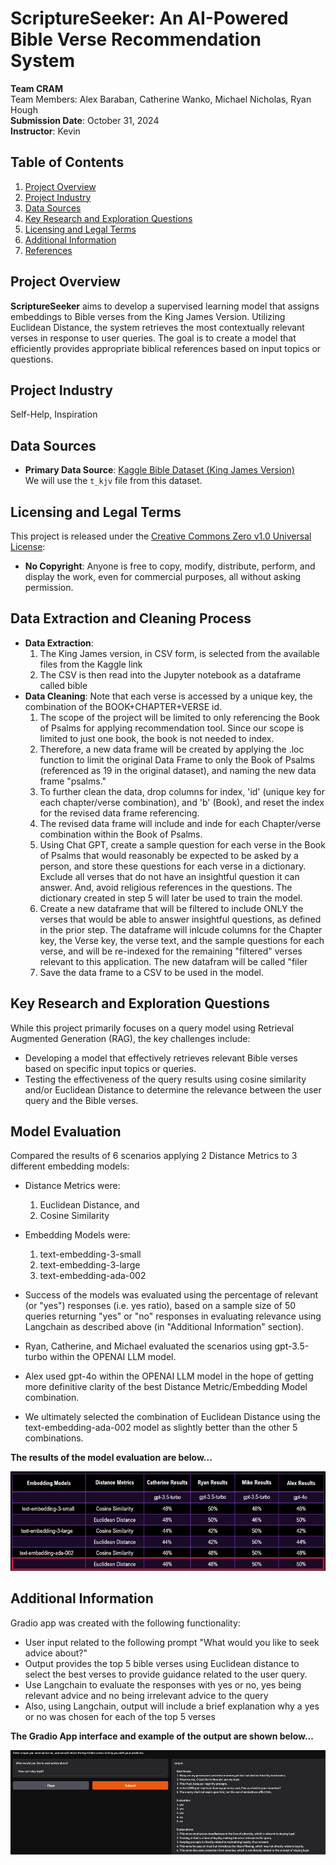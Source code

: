 # ScriptureSeeker: An AI-Powered Bible Verse Recommendation System

**Team CRAM**  
Team Members: Alex Baraban, Catherine Wanko, Michael Nicholas, Ryan Hough  
**Submission Date**: October 31, 2024  
**Instructor**: Kevin  

## Table of Contents

1. [Project Overview](#project-overview)
2. [Project Industry](#project-industry)
3. [Data Sources](#data-sources)
4. [Key Research and Exploration Questions](#key-research-and-exploration-questions)
5. [Licensing and Legal Terms](#licensing-and-legal-terms)
6. [Additional Information](#additional-information)
7. [References](#references)

## Project Overview

**ScriptureSeeker** aims to develop a supervised learning model that assigns embeddings to Bible verses from the King James Version. Utilizing Euclidean Distance, the system retrieves the most contextually relevant verses in response to user queries. The goal is to create a model that efficiently provides appropriate biblical references based on input topics or questions.

## Project Industry

Self-Help, Inspiration

## Data Sources

- **Primary Data Source**: [Kaggle Bible Dataset (King James Version)](https://www.kaggle.com/datasets/oswinrh/bible)  
  We will use the `t_kjv` file from this dataset.

## Licensing and Legal Terms

This project is released under the [Creative Commons Zero v1.0 Universal License](https://creativecommons.org/publicdomain/zero/1.0/legalcode.en#copyright):

- **No Copyright**: Anyone is free to copy, modify, distribute, perform, and display the work, even for commercial purposes, all without asking permission.

## Data Extraction and Cleaning Process

- **Data Extraction**: 
    1. The King James version, in CSV form, is selected from the available files from the Kaggle link
    2. The CSV is then read into the Jupyter notebook as a dataframe called bible
- **Data Cleaning**: Note that each verse is accessed by a unique key, the combination of the BOOK+CHAPTER+VERSE id. 
    1. The scope of the project will be limited to only referencing the Book of Psalms for applying recommendation tool. Since our scope is limited to just one book, the book is not needed to index.
    2. Therefore, a new data frame will be created by applying the .loc function to limit the original Data Frame to only the Book of Psalms (referenced as 19 in the original dataset), and naming the new data frame "psalms."
    3. To further clean the data, drop columns for index, 'id' (unique key for each chapter/verse combination), and 'b' (Book), and reset the index for the revised data frame referencing.
    4. The revised data frame will include and inde for each Chapter/verse combination within the Book of Psalms.
    5. Using Chat GPT, create a sample question for each verse in the Book of Psalms that would reasonably be expected to be asked by a person, and store these questions for each verse in a dictionary.  Exclude all verses that do not have an insightful question it can answer.  And, avoid religious references in the questions.  The dictionary created in step 5 will later be used to train the model. 
    6. Create a new dataframe that will be filtered to include ONLY the verses that would be able to answer insightful questions, as defined in the prior step.  The dataframe will inlcude columns for the Chapter key, the Verse key, the verse text, and the sample questions for each verse, and will be re-indexed for the remaining "filtered" verses relevant to this application.  The new datafram will be called "filer
    7. Save the data frame to a CSV to be used in the model.

## Key Research and Exploration Questions

While this project primarily focuses on a query model using Retrieval Augmented Generation (RAG), the key challenges include:

- Developing a model that effectively retrieves relevant Bible verses based on specific input topics or queries.
- Testing the effectiveness of the query results using cosine similarity and/or Euclidean Distance to determine the relevance between the user query and the Bible verses.

## Model Evaluation

Compared the results of 6 scenarios applying 2 Distance Metrics to 3 different embedding models:

- Distance Metrics were: 
    1. Euclidean Distance, and 
    2. Cosine Similarity
- Embedding Models were:
    1. text-embedding-3-small
    2. text-embedding-3-large
    3. text-embedding-ada-002

- Success of the models was evaluated using the percentage of relevant (or "yes") responses (i.e. yes ratio), based on a sample size of 50 queries returning "yes" or "no" responses in evaluating relevance using Langchain as described above (in "Additional Information" section).
- Ryan, Catherine, and Michael evaluated the scenarios using gpt-3.5-turbo within the OPENAI LLM model.
- Alex used gpt-4o within the OPENAI LLM model in the hope of getting more definitive clarity of the best Distance Metric/Embedding Model combination.
- We ultimately selected the combination of Euclidean Distance using the text-embedding-ada-002 model as slightly better than the other 5 combinations.

**The results of the model evaluation are below...**

![alt text](image-2.png)

## Additional Information

Gradio app was created with the following functionality:

- User input related to the following prompt "What would you like to seek advice about?"
- Output provides the top 5 bible verses using Euclidean distance to select the best verses to provide guidance related to the user query.
- Use Langchain to evaluate the responses with yes or no, yes being relevant advice and no being irrelevant advice to the query
- Also, using Langchain, output will include a brief explanation why a yes or no was chosen for each of the top 5 verses

**The Gradio App interface and example of the output are shown below...**

![alt text](image.png)


